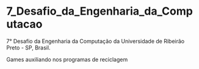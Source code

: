# 7_Desafio_da_Engenharia_da_Computacao
7° Desafio da Engenharia da Computação da Universidade de Ribeirão Preto - SP, Brasil. 

Games auxiliando nos programas de reciclagem
